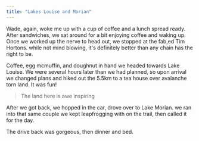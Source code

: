 ```yaml
---
title: "Lakes Louise and Morian"
---
```


Wade, again, woke me up with a cup of coffee and a lunch spread ready. After sandwiches, we sat around for a bit enjoying coffee and waking up. Once we worked up the nerve to head out, we stopped at the fab,ed Tim Hortons. while not mind blowing, it's definitely better than any chain has the right to be.

Coffee, egg mcmuffin, and doughnut in hand  we headed towards Lake Louise. We were several hours later than we had planned, so upon arrival we changed plans and hiked out the 5.5km to a tea house over avalanche torn land. It was fun!

>The land here is awe inspiring

After we got back, we hopped in the car, drove over to Lake Morian. we ran into that same couple we kept leapfrogging with on the trail, then called it for the day.

The drive back was gorgeous, then dinner and bed.
